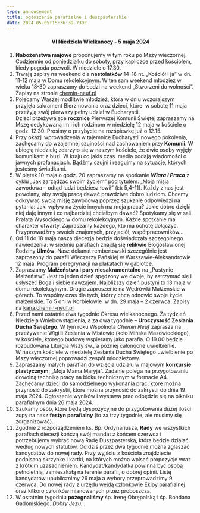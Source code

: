 ```yaml
---
type: annoucement
title: ogłoszenia parafialne i duszpasterskie
date: 2024-05-05T15:36:39.739Z
---
```

<!--StartFragment--><!--StartFragment--><h4 style="text-align:center;">VI Niedziela Wielkanocy - 5 maja 2024</h4>

1. **Nabożeństwa majowe** proponujemy w tym roku po Mszy wieczornej. Codziennie od poniedziałku do soboty, przy kapliczce przed kościołem, kiedy pogoda pozwoli. W niedziele o 17.30.
2. Trwają zapisy na weekend dla **nastolatków** 14-18 nt. „Kościół i ja” w dn. 11-12 maja w Domu rekolekcyjnym. W ten sam weekend młodzież w wieku 18-30 zapraszamy do Łodzi na weekend „Stworzeni do wolności”. Zapisy na stronie [chemin-neuf.pl](http://www.chemin-neuf.pl)  
3. Polecamy Waszej modlitwie młodzież, która w dniu wczorajszym przyjęła sakrament Bierzmowania oraz dzieci, które  w sobotę 11 maja przeżyją swój pierwszy pełny udział w Eucharystii.\
   Dzieci przeżywające **rocznicę** Pierwszej Komunii Świętej zapraszamy na Mszę dedykowaną im i ich rodzinom w niedzielę 12 maja w kościele o godz. 12.30. Prosimy o przybycie na rozśpiewkę już o 12.15.
4. Przy okazji wprowadzenia w tajemnicę Eucharystii nowego pokolenia, zachęcamy do wzajemnej czujności nad zachowaniem przy **Komunii**. W ubiegłą niedzielę zdarzyło się w naszym kościele, że dwie osoby wyjęły komunikant z buzi. W kraju co jakiś czas  media podają wiadomości o jawnych profanacjach. Bądźmy czujni i reagujmy na sytuacje, których jesteśmy świadkami.
5. W piątek 10 maja o godz. 20 zapraszamy na spotkanie ***Wiara i Praca*** z cyklu „Jak zarządzać swoim życiem” pod tytułem: „Moja misja zawodowa – odtąd ludzi będziesz łowił” (*Łk* 5,4-11). Każdy z nas jest powołany, aby swoją pracą dawać prawdziwe dobro ludziom. Chcemy odkrywać swoją misję zawodową poprzez szukanie odpowiedzi na pytania: Jaki wpływ na życie innych ma moja praca? Jakie dobro dzięki niej daję innym i co najbardziej chciałbym dawać? Spotykamy się w sali Prałata Wysockiego w domu rekolekcyjnym. Każde spotkanie ma charakter otwarty. Zapraszamy każdego, kto ma ochotę dołączyć. Przyprowadźmy swoich znajomych, przyjaciół, współpracowników…
6. Od 11 do 18 maja nasza diecezja będzie doświadczała szczególnego nawiedzenia: w siedmiu parafiach znajdą się **relikwie** Błogosławionej Rodziny **Ulmów**. Nasz dekanat rembertowski szczególnie jest zaproszony do parafii Wieczerzy Pańskiej w Warszawie-Aleksandrowie 12 maja. Program peregrynacji na plakatach w gablotce.
7. Zapraszamy **Małżeństwa i pary niesakramentalne** na „Pustynie Małżeństw”. Jest to jeden dzień spędzony we dwoje, by zatrzymać się i usłyszeć Boga i siebie nawzajem. Najbliższy dzień pustyni to 13 maja w domu rekolekcyjnym. Drugie zaproszenie na Wędrówki Małżeńskie w górach. To wspólny czas dla tych, którzy chcą odnowić swoje życie małżeńskie. To 5 dni w Korbielowie  w dn. 29 maja – 2 czerwca. Zapisy na [kana.chemin-neuf.pl](http://www.kana.chemin-neuf.pl) 
8. Przed nami ostatnie dwa tygodnie Okresu wielkanocnego. Za tydzień Niedziela Wniebowstąpienia, a za dwa tygodnie – **Uroczystość Zesłania Ducha Świętego**. W tym roku Wspólnota *Chemin Neuf* zaprasza na przeżywanie Wigilii Zesłania w Mistowie (koło Mińska Mazowieckiego), w kościele, którego budowę wspieramy jako parafia. O 19.00 będzie rozbudowana Liturgia Mszy św., a później całonocne uwielbienie. \
   W naszym kościele w niedzielę Zesłania Ducha Świętego uwielbienie po Mszy wieczornej poprowadzi zespół młodzieżowy.
9. Zapraszamy małych parafian do wzięcia udziału w majowym **konkursie plastycznym**: „Moja Mama Maryja”. Zadanie polega na przygotowaniu dowolną techniką pracy na bloku technicznym w formacie A4. Zachęcamy dzieci do samodzielnego wykonania prac, które można przynosić do zakrystii, które można przynosić do zakrystii do dnia 19 maja 2024. Ogłoszenie wyników i wystawa prac odbędzie się na pikniku parafialnym dnia 26 maja 2024.
10. Szukamy osób, które będą dyspozycyjne do przygotowania dużej ilości zupy na nasz **festyn parafialny** (to za trzy tygodnie, ale musimy się zorganizować).   
11. Zgodnie z rozporządzeniem ks. Bp. Ordynariusza, **Rady** we wszystkich parafiach diecezji kończą swój mandat z końcem czerwca i potrzebujemy wybrać nową Radę Duszpasterską, która będzie działać według nowych statutów. Od dziś przez dwa tygodnie można zgłaszać kandydatów do nowej rady. Przy wyjściu z kościoła znajdziecie podpisaną skrzynkę i kartki, na których można wpisać propozycje wraz z krótkim uzasadnieniem. Kandydat/kandydatka powinna być osobą pełnoletnią, zamieszkałą na terenie parafii, o dobrej opinii. Listę kandydatów upublicznimy 26 maja a wybory przeprowadzimy 9 czerwca. Do nowej rady z urzędu wejdą członkowie Ekipy parafialnej oraz kilkoro członków mianowanych przez proboszcza.   
12. W ostatnim tygodniu **pożegnaliśmy** śp. Irenę Obrępalską i śp. Bohdana Gadomskiego. *Dobry Jezu…*

<!--EndFragment-->